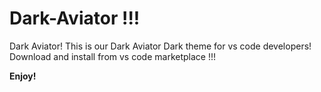 # Dark-Aviator !!!

Dark Aviator!
This is our Dark Aviator Dark theme for vs code developers!
Download and install from vs code marketplace !!!

**Enjoy!**

